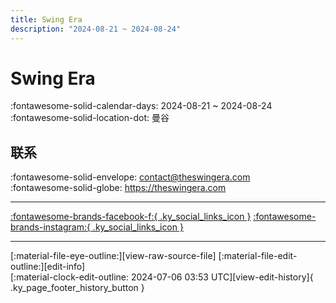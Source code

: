 ```yaml
---
title: Swing Era
description: "2024-08-21 ~ 2024-08-24"
---
```


# Swing Era 

:fontawesome-solid-calendar-days: 2024-08-21 ~ 2024-08-24  
:fontawesome-solid-location-dot: 曼谷  

## 联系

:fontawesome-solid-envelope: <contact@theswingera.com>  
:fontawesome-solid-globe: <https://theswingera.com>  

---

 [:fontawesome-brands-facebook-f:{ .ky_social_links_icon }](https://www.facebook.com/swing.era.thailand) [:fontawesome-brands-instagram:{ .ky_social_links_icon }](https://instagram.com/swing.era.thailand)

---

<div class="ky_page_footer" markdown>
<div class="ky_page_footer_trailing" markdown="span">
[:material-file-eye-outline:][view-raw-source-file]
[:material-file-edit-outline:][edit-info]
</div>
<div class="ky_page_footer_leading" markdown="span">
[:material-clock-edit-outline: 2024-07-06 03:53 UTC][view-edit-history]{ .ky_page_footer_history_button }
</div>
</div>

[view-raw-source-file]: https://github.com/swingdance/events/blob/main/2024/th_TH/swing-era-2024.json "查看原始源文件"
[edit-info]: https://github.com/swingdance/events/issues/new?assignees=&labels=update+event&projects=&template=03-update_entity.yml&title=Update%20Event%3A%202024%2Fth_TH%20%E2%80%A2%20Swing%20Era&region=th_TH&year=2024&id=swing-era-2024&name=Swing%20Era&org_id= "编辑信息"

[view-edit-history]: https://github.com/swingdance/events/commits/main/2024/th_TH/swing-era-2024.json "查看编辑历史"
